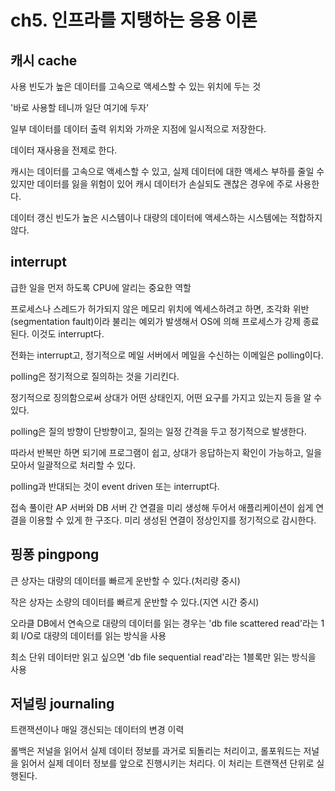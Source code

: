 # ch5. 인프라를 지탱하는 응용 이론

## 캐시 cache

사용 빈도가 높은 데이터를 고속으로 액세스할 수 있는 위치에 두는 것

'바로 사용할 테니까 일단 여기에 두자'

일부 데이터를 데이터 출력 위치와 가까운 지점에 일시적으로 저장한다.

데이터 재사용을 전제로 한다.

캐시는 데이터를 고속으로 액세스할 수 있고, 실제 데이터에 대한 액세스 부하를 줄일 수 있지만 데이터를 잃을 위험이 있어 캐시 데이터가 손실되도 괜찮은 경우에 주로 사용한다.

데이터 갱신 빈도가 높은 시스템이나 대량의 데이터에 액세스하는 시스템에는 적합하지 않다.

## interrupt

급한 일을 먼저 하도록 CPU에 알리는 중요한 역할

프로세스나 스레드가 허가되지 않은 메모리 위치에 엑세스하려고 하면, 조각화 위반(segmentation fault)이라 불리는 예외가 발생해서 OS에 의해 프로세스가 강제 종료된다. 이것도 interrupt다.

전화는 interrupt고, 정기적으로 메일 서버에서 메일을 수신하는 이메일은 polling이다.

polling은 정기적으로 질의하는 것을 기리킨다. 

정기적으로 징의함으로써 상대가 어떤 상태인지, 어떤 요구를 가지고 있는지 등을 알 수 있다.

polling은 질의 방향이 단방향이고, 질의는 일정 간격을 두고 정기적으로 발생한다.

따라서 반복만 하면 되기에 프로그램이 쉽고, 상대가 응답하는지 확인이 가능하고, 일을 모아서 일괄적으로 처리할 수 있다.

polling과 반대되는 것이 event driven 또는 interrupt다.

접속 풀이란 AP 서버와 DB 서버 간 연결을 미리 생성해 두어서 애플리케이션이 쉽게 연결을 이용할 수 있게 한 구조다. 미리 생성된 연결이 정상인지를 정기적으로 감시한다.

## 핑퐁 pingpong

큰 상자는 대량의 데이터를 빠르게 운반할 수 있다.(처리량 중시)

작은 상자는 소량의 데이터를 빠르게 운반할 수 있다.(지연 시간 중시)

오라클 DB에서 연속으로 대량의 데이터를 읽는 경우는 'db file scattered read'라는 1회 I/O로 대량의 데이터를 읽는 방식을 사용

최소 단위 데이터만 읽고 싶으면 'db file sequential read'라는 1블록만 읽는 방식을 사용

## 저널링 journaling

트랜잭션이나 매일 갱신되는 데이터의 변경 이력

롤백은 저널을 읽어서 실제 데이터 정보를 과거로 되돌리는 처리이고, 롤포워드는 저널을 읽어서 실제 데이터 정보를 앞으로 진행시키는 처리다. 이 처리는 트랜잭션 단위로 실행된다.

